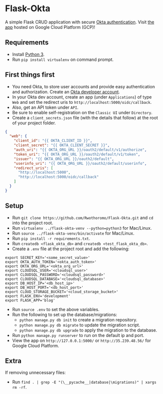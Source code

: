 # Flask-Okta

A simple Flask CRUD application with secure [Okta authentication](https://developer.okta.com/blog/2018/07/23/build-a-simple-crud-app-with-flask-and-python).
Visit [the app](http://35.239.48.56/) hosted on Google Cloud Platform (GCP)!

## Requirements

- Install [Python 3](https://www.python.org/downloads/).
- Run `pip install virtualenv` on command prompt.

## First things first

- You need Okta, to store user accounts and provide easy authentication and authorization. Create an [Okta developer account](https://developer.okta.com/signup).
- In your Okta dev account, create an app (under `Applications`) of type `Web` and set the redirect uris to `http://localhost:5000/oidc/callback`.
- Also, get an API token under `API`.
- Be sure to enable self-registration on the `Classic UI` under `Directory`.
- Create a `client_secrets.json` file (with the details that follow) at the root of your project folder.

```json
{
  "web": {
    "client_id": "{{ OKTA_CLIENT_ID }}",
    "client_secret": "{{ OKTA_CLIENT_SECRET }}",
    "auth_uri": "{{ OKTA_ORG_URL }}/oauth2/default/v1/authorize",
    "token_uri": "{{ OKTA_ORG_URL }}/oauth2/default/v1/token",
    "issuer": "{{ OKTA_ORG_URL }}/oauth2/default",
    "userinfo_uri": "{{ OKTA_ORG_URL }}/oauth2/default/userinfo",
    "redirect_uris": [
      "http://localhost:5000",
      "http://localhost:5000/oidc/callback"
    ]
  }
}
```

## Setup

- Run `git clone https://github.com/Rwothoromo/Flask-Okta.git` and `cd` into the project root.
- Run `virtualenv ../flask-okta-venv --python=python3` for Mac/Linux.
- Run `source ../flask-okta-venv/bin/activate` for Mac/Linux.
- Run `pip install -r requirements.txt`.
- Run `createdb <flask_okta_db>` and `createdb <test_flask_okta_db>`.
- Create a `.env` file at the project root and add the following:

```env
export SECRET_KEY='<some_secret_value>'
export OKTA_AUTH_TOKEN='<okta_auth_token>'
export OKTA_ORG_URL='<okta_org_url>'
export CLOUDSQL_USER='<cloudsql_user>'
export CLOUDSQL_PASSWORD='<cloudsql_password>'
export CLOUDSQL_DATABASE='<cloudsql_database>'
export DB_HOST_IP='<db_host_ip>'
export DB_HOST_PORT='<db_host_port>'
export CLOUD_STORAGE_BUCKET='<cloud_storage_bucket>'
export FLASK_ENV='development'
export FLASK_APP='blog'
```

- Run `source .env` to set the above variables.
- Run the following to set up the database/migrations:
  - `python manage.py db init` to create a migration repository.
  - `python manage.py db migrate` to update the migration script.
  - `python manage.py db upgrade` to apply the migration to the database.
- Run `python manage.py runserver` to run on the default ip and port.
- View the app on `http://127.0.0.1:5000/` or `http://35.239.48.56/` for Google Cloud Platform.


## Extra

If removing unnecessary files:

- Run `find . | grep -E "(\__pycache__|database|\migrations)" | xargs rm -rf`.
